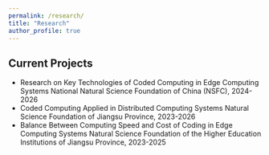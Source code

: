 ```yaml
---
permalink: /research/
title: "Research"
author_profile: true
---
```


## Current Projects

* Research on Key Technologies of Coded Computing in Edge Computing Systems
  National Natural Science Foundation of China (NSFC), 2024-2026
* Coded Computing Applied in Distributed Computing Systems
  Natural Science Foundation of Jiangsu Province, 2023-2026
* Balance Between Computing Speed and Cost of Coding in Edge Computing Systems
  Natural Science Foundation of the Higher Education Institutions of Jiangsu Province, 2023-2025


